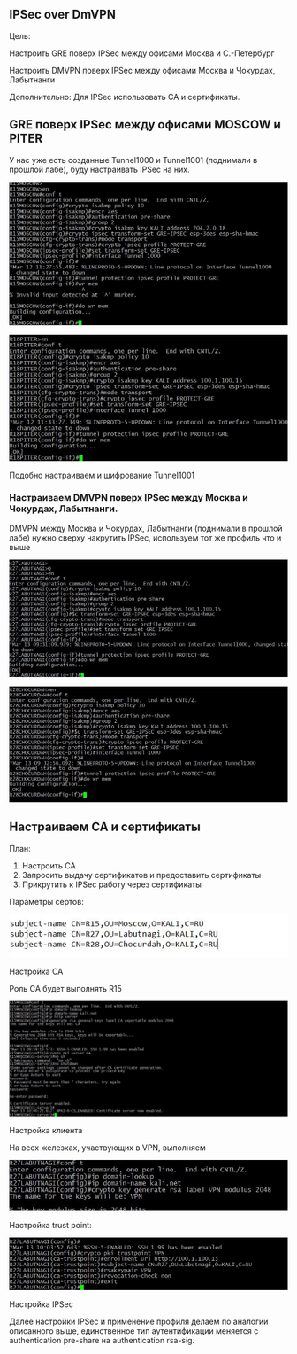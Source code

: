 
## IPSec over DmVPN

Цель:

Настроить GRE поверх IPSec между офисами Москва и С.-Петербург

Настроить DMVPN поверх IPSec между офисами Москва и Чокурдах, Лабытнанги

Дополнительно: Для IPSec использовать CA и сертификаты.

## GRE поверх IPSec между офисами MOSCOW и PITER

У нас уже есть созданные Tunnel1000 и Tunnel1001 (поднимали в прошлой лабе), буду настраивать IPSec на них.

![alt text](https://github.com/Eliminir/OTUS-LABS-PROF/blob/main/LAB14/1.JPG)

![alt text](https://github.com/Eliminir/OTUS-LABS-PROF/blob/main/LAB14/2.JPG)

Подобно настраиваем и шифрование Tunnel1001

### Настраиваем DMVPN поверх IPSec между Москва и Чокурдах, Лабытнанги.

DMVPN между Москва и Чокурдах, Лабытнанги (поднимали в прошлой лабе) нужно сверху накрутить IPSec, используем тот же профиль что и выше

![alt text](https://github.com/Eliminir/OTUS-LABS-PROF/blob/main/LAB14/3.JPG)

![alt text](https://github.com/Eliminir/OTUS-LABS-PROF/blob/main/LAB14/4.JPG)

## Настраиваем CA и сертификаты

План:

1) Настроить CA
2) Запросить выдачу сертификатов и предоставить сертификаты
3) Прикрутить к IPSec работу через сертификаты

Параметры сертов:

![alt text](https://github.com/Eliminir/OTUS-LABS-PROF/blob/main/LAB14/5.JPG)

Настройка CA

Роль CA будет выполнять R15

![alt text](https://github.com/Eliminir/OTUS-LABS-PROF/blob/main/LAB14/7.JPG)

Настройка клиента

На всех железках, участвующих в VPN, выполняем

![alt text](https://github.com/Eliminir/OTUS-LABS-PROF/blob/main/LAB14/8.JPG)

Настройка trust point:

![alt text](https://github.com/Eliminir/OTUS-LABS-PROF/blob/main/LAB14/9.JPG)

Настройка IPSec

Далее настройки IPSec и применение профиля делаем по аналогии описанного выше, единственное тип аутентификации меняется с authentication pre-share на authentication rsa-sig.

